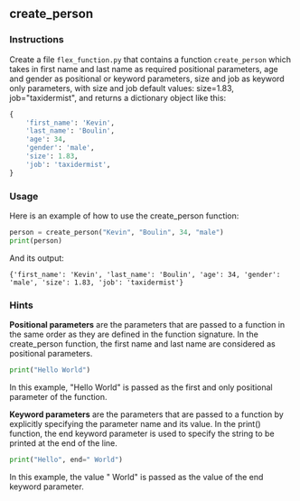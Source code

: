 ## create_person

### Instructions

Create a file `flex_function.py` that contains a function `create_person` which takes in first name and last name as required positional parameters, age and gender as positional or keyword parameters, size and job as keyword only parameters, with size and job default values: size=1.83, job="taxidermist", and returns a dictionary object like this:

```python
{
    'first_name': 'Kevin',
    'last_name': 'Boulin',
    'age': 34,
    'gender': 'male',
    'size': 1.83,
    'job': 'taxidermist',
}
```

### Usage

Here is an example of how to use the create_person function:

```python
person = create_person("Kevin", "Boulin", 34, "male")
print(person)
```

And its output:

```console
{'first_name': 'Kevin', 'last_name': 'Boulin', 'age': 34, 'gender': 'male', 'size': 1.83, 'job': 'taxidermist'}
```

### Hints

**Positional parameters** are the parameters that are passed to a function in the same order as they are defined in the function signature. In the create_person function, the first name and last name are considered as positional parameters.

```python
print("Hello World")
```

In this example, "Hello World" is passed as the first and only positional parameter of the function.

**Keyword parameters** are the parameters that are passed to a function by explicitly specifying the parameter name and its value. In the print() function, the end keyword parameter is used to specify the string to be printed at the end of the line.

```python
print("Hello", end=" World")
```

In this example, the value " World" is passed as the value of the end keyword parameter.
